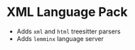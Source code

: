# XML Language Pack

- Adds `xml` and `html` treesitter parsers
- Adds `lemminx` language server

<!-- vim: set ft=markdown: -->